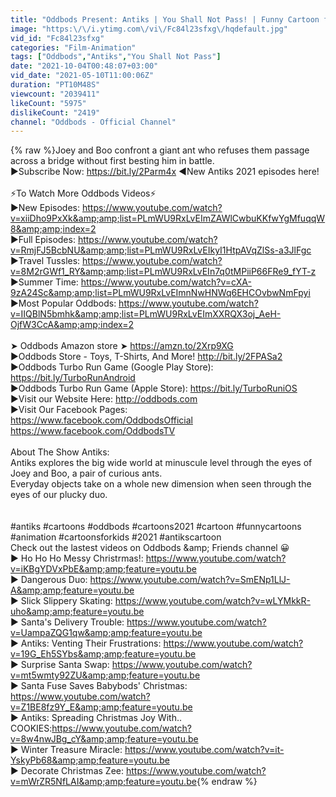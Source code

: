 ```yaml
---
title: "Oddbods Present: Antiks | You Shall Not Pass! | Funny Cartoon for Kids"
image: "https:\/\/i.ytimg.com\/vi\/Fc84l23sfxg\/hqdefault.jpg"
vid_id: "Fc84l23sfxg"
categories: "Film-Animation"
tags: ["Oddbods","Antiks","You Shall Not Pass"]
date: "2021-10-04T00:48:07+03:00"
vid_date: "2021-05-10T11:00:06Z"
duration: "PT10M48S"
viewcount: "2039411"
likeCount: "5975"
dislikeCount: "2419"
channel: "Oddbods - Official Channel"
---
```

{% raw %}Joey and Boo confront a giant ant who refuses them passage across a bridge without first besting him in battle.<br />►Subscribe Now: <a rel="nofollow" target="blank" href="https://bit.ly/2Parm4x">https://bit.ly/2Parm4x</a> ◄New Antiks 2021 episodes here!<br /><br />⚡To Watch More Oddbods Videos⚡<br />►New Episodes: <a rel="nofollow" target="blank" href="https://www.youtube.com/watch?v=xiiDho9PxXk&amp;amp;list=PLmWU9RxLvEImZAWlCwbuKKfwYgMfuqqW8&amp;amp;index=2">https://www.youtube.com/watch?v=xiiDho9PxXk&amp;amp;list=PLmWU9RxLvEImZAWlCwbuKKfwYgMfuqqW8&amp;amp;index=2</a><br />►Full Episodes: <a rel="nofollow" target="blank" href="https://www.youtube.com/watch?v=RmjFJ5BcbNU&amp;amp;list=PLmWU9RxLvEIkyI1HtpAVqZlSs-a3JlFgc">https://www.youtube.com/watch?v=RmjFJ5BcbNU&amp;amp;list=PLmWU9RxLvEIkyI1HtpAVqZlSs-a3JlFgc</a><br />►Travel Tussles: <a rel="nofollow" target="blank" href="https://www.youtube.com/watch?v=8M2rGWf1_RY&amp;amp;list=PLmWU9RxLvEIn7q0tMPiiP66FRe9_fYT-z">https://www.youtube.com/watch?v=8M2rGWf1_RY&amp;amp;list=PLmWU9RxLvEIn7q0tMPiiP66FRe9_fYT-z</a><br />►Summer Time: <a rel="nofollow" target="blank" href="https://www.youtube.com/watch?v=cXA-9zA24Sc&amp;amp;list=PLmWU9RxLvEImnNwHNWq6EHCOvbwNmFpyi">https://www.youtube.com/watch?v=cXA-9zA24Sc&amp;amp;list=PLmWU9RxLvEImnNwHNWq6EHCOvbwNmFpyi</a><br />►Most Popular Oddbods: <a rel="nofollow" target="blank" href="https://www.youtube.com/watch?v=IIQBlN5bmhk&amp;amp;list=PLmWU9RxLvEImXXRQX3oj_AeH-OjfW3CcA&amp;amp;index=2">https://www.youtube.com/watch?v=IIQBlN5bmhk&amp;amp;list=PLmWU9RxLvEImXXRQX3oj_AeH-OjfW3CcA&amp;amp;index=2</a><br /><br />➤ Oddbods Amazon store ➤ <a rel="nofollow" target="blank" href="https://amzn.to/2Xrp9XG">https://amzn.to/2Xrp9XG</a><br />►Oddbods Store - Toys, T-Shirts, And More! <a rel="nofollow" target="blank" href="http://bit.ly/2FPASa2">http://bit.ly/2FPASa2</a><br />►Oddbods Turbo Run Game (Google Play Store): <a rel="nofollow" target="blank" href="https://bit.ly/TurboRunAndroid">https://bit.ly/TurboRunAndroid</a><br />►Oddbods Turbo Run Game (Apple Store): <a rel="nofollow" target="blank" href="https://bit.ly/TurboRuniOS">https://bit.ly/TurboRuniOS</a><br />►Visit our Website Here: <a rel="nofollow" target="blank" href="http://oddbods.com">http://oddbods.com</a><br />►Visit Our Facebook Pages: <br /><a rel="nofollow" target="blank" href="https://www.facebook.com/OddbodsOfficial">https://www.facebook.com/OddbodsOfficial</a><br /><a rel="nofollow" target="blank" href="https://www.facebook.com/OddbodsTV">https://www.facebook.com/OddbodsTV</a><br /><br />About The Show Antiks:<br />Antiks explores the big wide world at minuscule level through the eyes of Joey and Boo, a pair of curious ants.<br />Everyday objects take on a whole new dimension when seen through the eyes of our plucky duo.<br /><br /><br />#antiks #cartoons #oddbods #cartoons2021 #cartoon #funnycartoons #animation #cartoonsforkids #2021 #antikscartoon<br />Check out the lastest videos on Oddbods &amp;amp; Friends channel 😀<br />▶️ Ho Ho Ho Messy Christrmas!: <a rel="nofollow" target="blank" href="https://www.youtube.com/watch?v=iKBgYDVxPbE&amp;amp;feature=youtu.be">https://www.youtube.com/watch?v=iKBgYDVxPbE&amp;amp;feature=youtu.be</a><br />▶️ Dangerous Duo: <a rel="nofollow" target="blank" href="https://www.youtube.com/watch?v=SmENp1LlJ-A&amp;amp;feature=youtu.be">https://www.youtube.com/watch?v=SmENp1LlJ-A&amp;amp;feature=youtu.be</a><br />▶️ Slick Slippery Skating: <a rel="nofollow" target="blank" href="https://www.youtube.com/watch?v=wLYMkkR-uho&amp;amp;feature=youtu.be">https://www.youtube.com/watch?v=wLYMkkR-uho&amp;amp;feature=youtu.be</a><br />▶️ Santa's Delivery Trouble: <a rel="nofollow" target="blank" href="https://www.youtube.com/watch?v=UampaZQG1qw&amp;amp;feature=youtu.be">https://www.youtube.com/watch?v=UampaZQG1qw&amp;amp;feature=youtu.be</a><br />▶️ Antiks: Venting Their Frustrations: <a rel="nofollow" target="blank" href="https://www.youtube.com/watch?v=19G_Eh5SYbs&amp;amp;feature=youtu.be">https://www.youtube.com/watch?v=19G_Eh5SYbs&amp;amp;feature=youtu.be</a><br />▶️ Surprise Santa Swap: <a rel="nofollow" target="blank" href="https://www.youtube.com/watch?v=mt5wmty92ZU&amp;amp;feature=youtu.be">https://www.youtube.com/watch?v=mt5wmty92ZU&amp;amp;feature=youtu.be</a><br />▶️ Santa Fuse Saves Babybods' Christmas: <a rel="nofollow" target="blank" href="https://www.youtube.com/watch?v=Z1BE8fz9Y_E&amp;amp;feature=youtu.be">https://www.youtube.com/watch?v=Z1BE8fz9Y_E&amp;amp;feature=youtu.be</a><br />▶️ Antiks: Spreading Christmas Joy With.. COOKIES:<a rel="nofollow" target="blank" href="https://www.youtube.com/watch?v=8w4nwJBg_cY&amp;amp;feature=youtu.be">https://www.youtube.com/watch?v=8w4nwJBg_cY&amp;amp;feature=youtu.be</a><br />▶️ Winter Treasure Miracle: <a rel="nofollow" target="blank" href="https://www.youtube.com/watch?v=it-YskyPb68&amp;amp;feature=youtu.be">https://www.youtube.com/watch?v=it-YskyPb68&amp;amp;feature=youtu.be</a><br />▶️ Decorate Christmas Zee: <a rel="nofollow" target="blank" href="https://www.youtube.com/watch?v=mWrZR5NfLAI&amp;amp;feature=youtu.be">https://www.youtube.com/watch?v=mWrZR5NfLAI&amp;amp;feature=youtu.be</a>{% endraw %}
